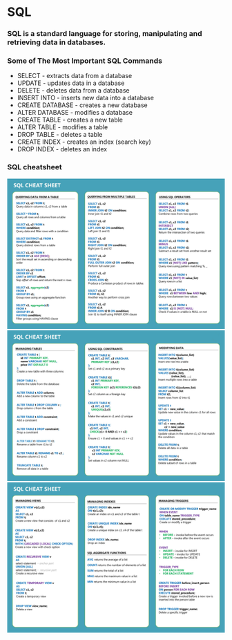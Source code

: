 # SQL
### SQL is a standard language for storing, manipulating and retrieving data in databases.

### Some of The Most Important SQL Commands
* SELECT - extracts data from a database
* UPDATE - updates data in a database
* DELETE - deletes data from a database
* INSERT INTO - inserts new data into a database
* CREATE DATABASE - creates a new database
* ALTER DATABASE - modifies a database
* CREATE TABLE - creates a new table
* ALTER TABLE - modifies a table
* DROP TABLE - deletes a table
* CREATE INDEX - creates an index (search key)
* DROP INDEX - deletes an index

### SQL cheatsheet

<img src="./Images/SQL cheatsheet1.png" width ="900">


<img src="./Images/SQL cheatsheet2.png" width ="900">


<img src="./Images/SQL cheatsheet3.png" width ="900">
